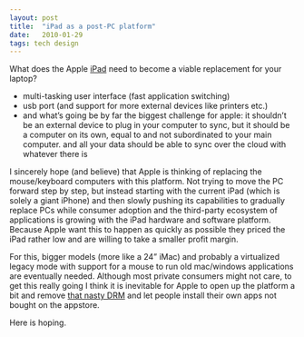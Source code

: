 ```yaml
---
layout: post
title:  "iPad as a post-PC platform"
date:   2010-01-29
tags: tech design
---
```


What does the Apple [iPad](http://www.apple.com/ipad/) need to become a viable replacement for your laptop?

-   multi-tasking user interface (fast application switching)
-   usb port (and support for more external devices like printers etc.)
-   and what’s going be by far the biggest challenge for apple: it shouldn’t be an external device to plug in your computer to sync, but it should be a computer on its own, equal to and not subordinated to your main computer. and all your data should be able to sync over the cloud with whatever there is

I sincerely hope (and believe) that Apple is thinking of replacing the mouse/keyboard computers with this platform. Not trying to move the PC forward step by step, but instead starting with the current iPad (which is solely a giant iPhone) and then slowly pushing its capabilities to gradually replace PCs while consumer adoption and the third-party ecosystem of applications is growing with the iPad hardware and software platform. Because Apple want this to happen as quickly as possible they priced the iPad rather low and are willing to take a smaller profit margin.

For this, bigger models (more like a 24” iMac) and probably a virtualized legacy mode with support for a mouse to run old mac/windows applications are eventually needed. Although most private consumers might not care, to get this really going I think it is inevitable for Apple to open up the platform a bit and remove [that nasty DRM](http://www.defectivebydesign.org/ipad) and let people install their own apps not bought on the appstore.

Here is hoping.

